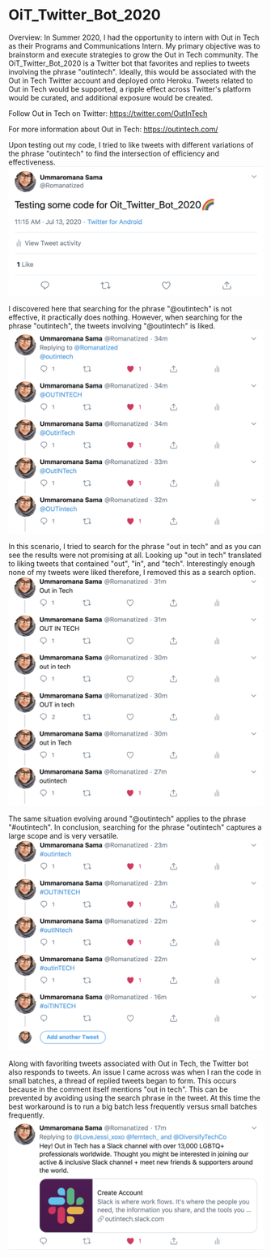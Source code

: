 # OiT_Twitter_Bot_2020

Overview: In Summer 2020, I had the opportunity to intern with Out in Tech as their Programs and Communications Intern. My primary objective was to brainstorm and execute strategies to grow the Out in Tech community. The OiT_Twitter_Bot_2020 is a Twitter bot that favorites and replies to tweets involving the phrase "outintech". Ideally, this would be associated with the Out in Tech Twitter account and deployed onto Heroku. Tweets related to Out in Tech would be supported, a ripple effect across Twitter's platform would be curated, and additional exposure would be created.

Follow Out in Tech on Twitter: https://twitter.com/OutInTech

For more information about Out in Tech: https://outintech.com/

Upon testing out my code, I tried to like tweets with different variations of the phrase "outintech" to find the intersection of efficiency and effectiveness.
![](images/tweet_one.png)

I discovered here that searching for the phrase "@outintech" is not effective, it practically does nothing. However, when searching for the phrase "outintech", the tweets involving "@outintech" is liked.
![](images/tweet_two.png)

In this scenario, I tried to search for the phrase "out in tech" and as you can see the results were not promising at all. Looking up "out in tech" translated to liking tweets that contained "out", "in", and "tech". Interestingly enough none of my tweets were liked therefore, I removed this as a search option.
![](images/tweet_three.png)

The same situation evolving around "@outintech" applies to the phrase "#outintech". In conclusion, searching for the phrase "outintech" captures a large scope and is very versatile.
![](images/tweet_four.png)

Along with favoriting tweets associated with Out in Tech, the Twitter bot also responds to tweets. An issue I came across was when I ran the code in small batches, a thread of replied tweets began to form. This occurs because in the comment itself mentions "out in tech". This can be prevented by avoiding using the search phrase in the tweet. At this time the best workaround is to run a big batch less frequently versus small batches frequently.
![](images/comment_one.png)
